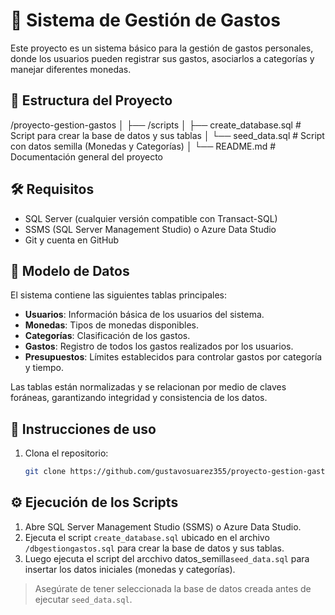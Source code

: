 # 💸 Sistema de Gestión de Gastos

Este proyecto es un sistema básico para la gestión de gastos personales, donde los usuarios pueden registrar sus gastos, asociarlos a categorías y manejar diferentes monedas.

## 📁 Estructura del Proyecto

/proyecto-gestion-gastos
│
├── /scripts
│   ├── create_database.sql     # Script para crear la base de datos y sus tablas
│   └── seed_data.sql           # Script con datos semilla (Monedas y Categorías)
│
└── README.md                   # Documentación general del proyecto


## 🛠️ Requisitos

- SQL Server (cualquier versión compatible con Transact-SQL)
- SSMS (SQL Server Management Studio) o Azure Data Studio
- Git y cuenta en GitHub

## 🧱 Modelo de Datos

El sistema contiene las siguientes tablas principales:

- **Usuarios**: Información básica de los usuarios del sistema.
- **Monedas**: Tipos de monedas disponibles.
- **Categorías**: Clasificación de los gastos.
- **Gastos**: Registro de todos los gastos realizados por los usuarios.
- **Presupuestos**: Límites establecidos para controlar gastos por categoría y tiempo.

Las tablas están normalizadas y se relacionan por medio de claves foráneas, garantizando integridad y consistencia de los datos.

## 🧪 Instrucciones de uso

1. Clona el repositorio:
   ```bash
   git clone https://github.com/gustavosuarez355/proyecto-gestion-gastos.git
   ```
## ⚙️ Ejecución de los Scripts

1. Abre SQL Server Management Studio (SSMS) o Azure Data Studio.
2. Ejecuta el script `create_database.sql` ubicado en el archivo `/dbgestiongastos.sql` para crear la base de datos y sus tablas.
3. Luego ejecuta el script del arcchivo datos_semilla`seed_data.sql` para insertar los datos iniciales (monedas y categorías).

> Asegúrate de tener seleccionada la base de datos creada antes de ejecutar `seed_data.sql`.



